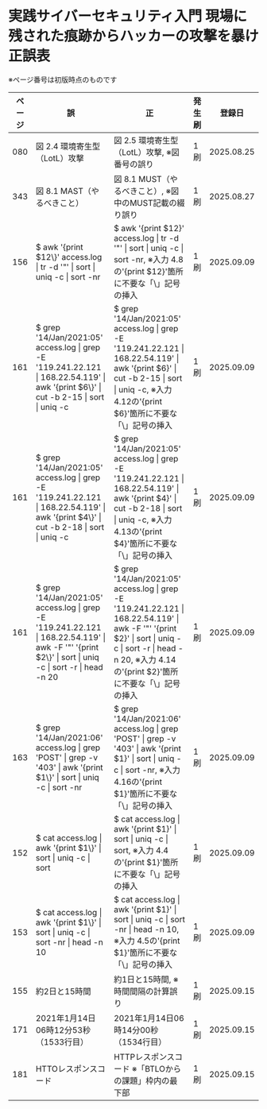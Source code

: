 # 実践サイバーセキュリティ入門 現場に残された痕跡からハッカーの攻撃を暴け 正誤表

※ページ番号は初版時点のものです

| ページ | 誤 | 正 | 発生刷 | 登録日 |
| ---- | ---- | ---- | ---- | ---- |
| 080 | 図 2.4 環境寄生型（LotL）攻撃 | 図 2.5 環境寄生型（LotL）攻撃, ※図番号の誤り | 1刷 | 2025.08.25 | 
| 343 | 図 8.1 MAST（やるべきこと） | 図 8.1 MUST（やるべきこと）, ※図中のMUST記載の綴り誤り | 1刷 | 2025.08.27 |
| 156 | $ awk '{print $12\\}' access.log \| tr -d '"' \| sort \| uniq -c \| sort -nr | $ awk '{print $12}' access.log \| tr -d '"' \| sort \| uniq -c \| sort -nr, ※入力 4.8の'{print $12}'箇所に不要な「\」記号の挿入 | 1刷 | 2025.09.09 |
| 161 | $ grep '14/Jan/2021:05' access.log \| grep -E '119.241.22.121 \| 168.22.54.119' \| awk '{print $6\\}' \| cut -b 2-15 \| sort \| uniq -c | $ grep '14/Jan/2021:05' access.log \| grep -E '119.241.22.121 \| 168.22.54.119' \| awk '{print $6\}' \| cut -b 2-15 \| sort \| uniq -c, ※入力 4.12の'{print $6}'箇所に不要な「\」記号の挿入 | 1刷 | 2025.09.09 |
| 161 | $ grep '14/Jan/2021:05' access.log \| grep -E '119.241.22.121 \| 168.22.54.119' \| awk '{print $4\\}' \| cut -b 2-18 \| sort \| uniq -c | $ grep '14/Jan/2021:05' access.log \| grep -E '119.241.22.121 \| 168.22.54.119' \| awk '{print $4\}' \| cut -b 2-18 \| sort \| uniq -c, ※入力 4.13の'{print $4}'箇所に不要な「\」記号の挿入 | 1刷 | 2025.09.09 |
| 161 | $ grep '14/Jan/2021:05' access.log \| grep -E '119.241.22.121 \| 168.22.54.119' \| awk -F '"' '{print $2\\}' \| sort \| uniq -c \| sort -r \| head -n 20 | $ grep '14/Jan/2021:05' access.log \| grep -E '119.241.22.121 \| 168.22.54.119' \| awk -F '"' '{print $2\}' \| sort \| uniq -c \| sort -r \| head -n 20, ※入力 4.14の'{print $2}'箇所に不要な「\」記号の挿入 | 1刷 | 2025.09.09 |
| 163 | $ grep '14/Jan/2021:06' access.log \| grep 'POST' \| grep -v '403' \| awk '{print $1\\}' \| sort \| uniq -c \| sort -nr | $ grep '14/Jan/2021:06' access.log \| grep 'POST' \| grep -v '403' \| awk '{print $1\}' \| sort \| uniq -c \| sort -nr, ※入力 4.16の'{print $1}'箇所に不要な「\」記号の挿入 | 1刷 | 2025.09.09 |
| 152 | $ cat access.log \| awk '{print $1\\}' \| sort \| uniq -c \| sort | $ cat access.log \| awk '{print $1\}' \| sort \| uniq -c \| sort, ※入力 4.4の'{print $1}'箇所に不要な「\」記号の挿入 | 1刷 | 2025.09.09 |
| 153 | $ cat access.log \| awk '{print $1\\}' \| sort \| uniq -c \| sort -nr \| head -n 10 | $ cat access.log \| awk '{print $1\}' \| sort \| uniq -c \| sort -nr \| head -n 10, ※入力 4.5の'{print $1}'箇所に不要な「\」記号の挿入 | 1刷 | 2025.09.09 |
| 155 | 約2日と15時間 | 約1日と15時間, ※時間間隔の計算誤り | 1刷 | 2025.09.15 |
| 171 | 2021年1月14日06時12分53秒（1533行目） | 2021年1月14日06時14分00秒（1534行目） | 1刷 | 2025.09.15 |
| 181 | HTTOレスポンスコード | HTTPレスポンスコード ※「BTLOからの課題」枠内の最下部 | 1刷 | 2025.09.15 |